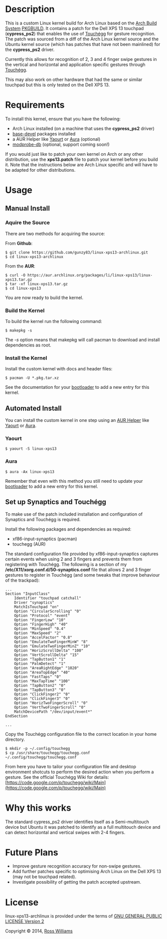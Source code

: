 Description
===========

This is a custom Linux kernel build for Arch Linux based on the [Arch Build System](https://wiki.archlinux.org/index.php/Arch_Build_System) [PKGBUILD](https://wiki.archlinux.org/index.php/PKGBUILD). It contains a patch for the Dell XPS 13 touchpad (**cypress_ps2**) that enables the use of [Touchégg](https://code.google.com/p/touchegg/) for gesture recognition. The patch was sourced from a diff of the Arch Linux kernel source and the Ubuntu kernel source (which has patches that have not been mainlined) for the **cypress_ps2** driver.  

Currently this allows for recognition of 2, 3 and 4 finger swipe gestures in the vertical and horizontal and application specific gestures through [Touchégg](https://code.google.com/p/touchegg/).

This may also work on other hardware that had the same or similar touchpad but this is only tested on the Dell XPS 13.

Requirements
============

To install this kernel, ensure that you have the following:

* Arch Linux installed (on a machine that uses the **cypress_ps2** driver)
* [base-devel](https://www.archlinux.org/groups/x86_64/base-devel/) packages installed
* a AUR Helper like [Yaourt](https://wiki.archlinux.org/index.php/yaourt) or [Aura](https://wiki.archlinux.org/index.php/aura) (optional)
* [modprobe-db](https://wiki.archlinux.org/index.php/Modprobed_db) (optional, support coming soon!)

If you would just like to patch your own kernel on Arch or any other distribution, use the **xps13.patch** file to patch your kernel before you build it. Note that the instructions below are Arch Linux specific and will have to be adapted for other distributions.

Usage
=====

Manual Install
--------------

### Aquire the Source

There are two methods for acquiring the source:

From **Github**:

	$ git clone https://github.com/gunzy83/linux-xps13-archlinux.git
	$ cd linux-xps13-archlinux

From the **AUR**:

	$ curl -O https://aur.archlinux.org/packages/li/linux-xps13/linux-xps13.tar.gz
	$ tar -xf linux-xps13.tar.gz
	$ cd linux-xps13

You are now ready to build the kernel.

### Build the Kernel

To build the kernel run the following command:

	$ makepkg -s

The *-s* option means that makepkg will call pacman to download and install dependencies as root.

### Install the Kernel

Install the custom kernel with docs and header files:

	$ pacman -U *.pkg.tar.xz

See the documentation for your [bootloader](https://wiki.archlinux.org/index.php/Boot_loaders) to add a new entry for this kernel.

Automated Install
-----------------

You can install the custom kernel in one step using an [AUR Helper](https://wiki.archlinux.org/index.php/AUR_Helpers) like [Yaourt](https://wiki.archlinux.org/index.php/yaourt) or [Aura](https://wiki.archlinux.org/index.php/aura).

### Yaourt

	$ yaourt -S linux-xps13

### Aura
	
	$ aura -Ax linux-xps13

Remember that even with this method you still need to update your [bootloader](https://wiki.archlinux.org/index.php/Boot_loaders) to add a new entry for this kernel.

Set up Synaptics and Touchégg
-----------------------------

To make use of the patch included installation and configuration of Synaptics and Touchégg is required.

Install the following packages and dependencies as required:

* xf86-input-synaptics (pacman)
* touchegg (AUR)

The standard configuration file provided by xf86-input-synaptics captures certain events when using 2 and 3 fingers and prevents them from registering with Touchégg. The following is a section of my **/etc/X11/xorg.conf.d/50-synaptics.conf** file that allows 2 and 3 finger gestures to register in Touchégg (and some tweaks that improve behaviour of the trackpad):

	...
	Section "InputClass"
		Identifier "touchpad catchall"
		Driver "synaptics"
		MatchIsTouchpad "on"
		Option "CircularScrolling" "0"
		Option "Protocol" "event"
		Option "FingerLow" "10"
		Option "FingerHigh" "40"
		Option "MinSpeed" "0.4"        
		Option "MaxSpeed" "2"
		Option "AccelFactor" "0.8"
		Option "EmulateTwoFingerMinW" "8" 
		Option "EmulateTwoFingerMinZ" "10"
		Option "HorizScrollDelta" "100"
		Option "VertScrollDelta" "15"
		Option "TapButton1" "1"
		Option "PalmDetect" "1"
		Option "AreaRightEdge" "1020"
		Option "AreaTopEdge" "40"
		Option "FastTaps" "0"
		Option "MaxTapTime" "100"
		Option "TapButton2" "0"
		Option "TapButton3" "0"
		Option "ClickFinger2" "0"
		Option "ClickFinger3" "0"
		Option "HorizTwoFingerScroll" "0"
		Option "VertTwoFingerScroll" "0"
		MatchDevicePath "/dev/input/event*"
	EndSection
	
	...

Copy the Touchégg configuration file to the correct location in your home directory.

	$ mkdir -p ~/.config/touchegg
	$ cp /usr/share/touchegg/touchegg.conf ~/.config/touchegg/touchegg.conf

From here you have to tailor your configuration file and desktop environment shotcuts to perform the desired action when you perform a gesture. See the official Touchégg Wiki for details: [https://code.google.com/p/touchegg/wiki/Main](https://code.google.com/p/touchegg/wiki/Main)

Why this works
==============

The standard cypress_ps2 driver identifies itself as a Semi-multitouch device but Ubuntu it was patched to identify as a full multitouch device and can detect horizontal and vertical swipes with 2-4 fingers.

Future Plans
============

* Improve gesture recognition accuracy for non-swipe gestures.
* Add further patches specific to optimising Arch Linux on the Dell XPS 13 (may not be touchpad related).
* Investigate possibility of getting the patch accepted upstream.

License
=======

linux-xps13-archlinux is provided under the terms of [GNU GENERAL PUBLIC LICENSE Version 2](http://www.gnu.org/licenses/old-licenses/gpl-2.0.txt)

Copyright &copy; 2014, [Ross Williams](mailto:gunzy83au@gmail.com)

